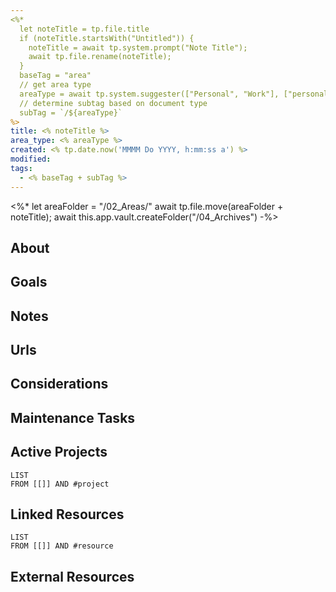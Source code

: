 ```yaml
---
<%*
  let noteTitle = tp.file.title
  if (noteTitle.startsWith("Untitled")) {
	noteTitle = await tp.system.prompt("Note Title");
	await tp.file.rename(noteTitle);
  } 
  baseTag = "area"
  // get area type
  areaType = await tp.system.suggester(["Personal", "Work"], ["personal", "work"])
  // determine subtag based on document type
  subTag = `/${areaType}`
%>
title: <% noteTitle %>
area_type: <% areaType %>
created: <% tp.date.now('MMMM Do YYYY, h:mm:ss a') %>
modified: 
tags:
  - <% baseTag + subTag %>
---
```

<%*
let areaFolder = "/02_Areas/" 
await tp.file.move(areaFolder + noteTitle);
await this.app.vault.createFolder("/04_Archives")
-%>

## About
## Goals
## Notes
## Urls
## Considerations
## Maintenance Tasks
## Active Projects
```dataview
LIST
FROM [[]] AND #project
```
## Linked Resources
```dataview
LIST
FROM [[]] AND #resource 
```
## External Resources